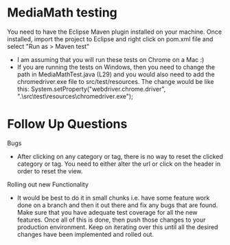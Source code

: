 # MediaMath testing
You need to have the Eclipse Maven plugin installed on your machine. Once installed, import the project to Eclipse and right click on pom.xml
file and select "Run as > Maven test" 
- I am assuming that you will run these tests on Chrome on a Mac :)
- If you are running the tests on Windows, then you need to change the path in MediaMathTest.java (L29) and you would also need to add the chromedriver.exe file to src/test/resources. The change would be like this:
System.setProperty("webdriver.chrome.driver", ".\\src\\test\\resources\\chromedriver.exe");

# Follow Up Questions

Bugs
- After clicking on any category or tag, there is no way to reset the clicked category or tag. You need to either alter the url or click on the header in order to reset the view.

Rolling out new Functionality
- It would be best to do it in small chunks i.e. have some feature work done on a branch and then it out there and fix any bugs that are found. Make sure that you have adequate test coverage for all the new features. Once all of this is done, then push those changes to your production environment. Keep on iterating over this until all the desired changes have been implemented and rolled out.
